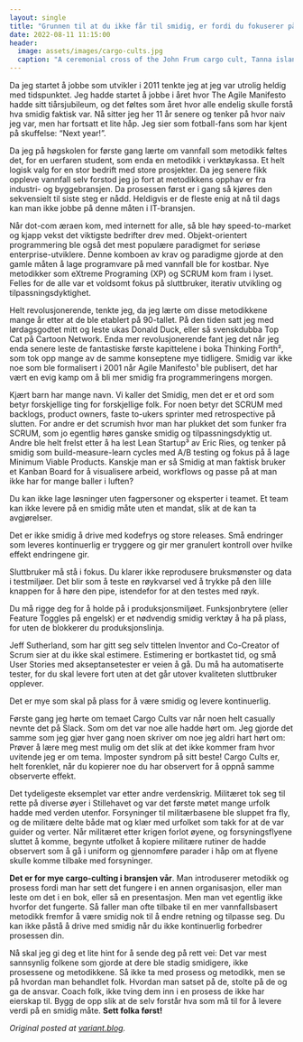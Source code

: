 ```yaml
---
layout: single
title: "Grunnen til at du ikke får til smidig, er fordi du fokuserer på feil ting"
date: 2022-08-11 11:15:00
header:
  image: assets/images/cargo-cults.jpg
  caption: "A ceremonial cross of the John Frum cargo cult, Tanna island, New Hebrides (now Vanuatu), 1967 — Tim Ross — Own work"
---
```


Da jeg startet å jobbe som utvikler i 2011 tenkte jeg at jeg var utrolig heldig med tidspunktet. Jeg hadde startet å jobbe i året hvor The Agile Manifesto hadde sitt tiårsjubileum, og det føltes som året hvor alle endelig skulle forstå hva smidig faktisk var. Nå sitter jeg her 11 år senere og tenker på hvor naiv jeg var, men har fortsatt et lite håp. Jeg sier som fotball-fans som har kjent på skuffelse: “Next year!”.

Da jeg på høgskolen for første gang lærte om vannfall som metodikk føltes det, for en uerfaren student, som enda en metodikk i verktøykassa. Et helt logisk valg for en stor bedrift med store prosjekter. Da jeg senere fikk oppleve vannfall selv forstod jeg jo fort at metodikkens opphav er fra industri- og byggebransjen. Da prosessen først er i gang så kjøres den sekvensielt til siste steg er nådd. Heldigvis er de fleste enig at nå til dags kan man ikke jobbe på denne måten i IT-bransjen.

Når dot-com æraen kom, med internett for alle, så ble høy speed-to-market og kjapp vekst det viktigste bedrifter drev med. Objekt-orientert programmering ble også det mest populære paradigmet for seriøse enterprise-utviklere. Denne komboen av krav og paradigme gjorde at den gamle måten å lage programvare på med vannfall ble for kostbar. Nye metodikker som eXtreme Programing (XP) og SCRUM kom fram i lyset. Felles for de alle var et voldsomt fokus på sluttbruker, iterativ utvikling og tilpassningsdyktighet.

Helt revolusjonerende, tenkte jeg, da jeg lærte om disse metodikkene mange år etter at de ble etablert på 90-tallet. På den tiden satt jeg med lørdagsgodtet mitt og leste ukas Donald Duck, eller så svenskdubba Top Cat på Cartoon Network. Enda mer revolusjonerende fant jeg det når jeg enda senere leste de fantastiske første kapittelene i boka Thinking Forth², som tok opp mange av de samme konseptene mye tidligere. Smidig var ikke noe som ble formalisert i 2001 når Agile Manifesto¹ ble publisert, det har vært en evig kamp om å bli mer smidig fra programmeringens morgen.

Kjært barn har mange navn. Vi kaller det Smidig, men det er et ord som betyr forskjellige ting for forskjellige folk. For noen betyr det SCRUM med backlogs, product owners, faste to-ukers sprinter med retrospective på slutten. For andre er det scrumish hvor man har plukket det som funker fra SCRUM, som jo egentlig høres ganske smidig og tilpassningsdyktig ut. Andre ble helt frelst etter å ha lest Lean Startup³ av Eric Ries, og tenker på smidig som build-measure-learn cycles med A/B testing og fokus på å lage Minimum Viable Products. Kanskje man er så Smidig at man faktisk bruker et Kanban Board for å visualisere arbeid, workflows og passe på at man ikke har for mange baller i luften?

Du kan ikke lage løsninger uten fagpersoner og eksperter i teamet. Et team kan ikke levere på en smidig måte uten et mandat, slik at de kan ta avgjørelser.

Det er ikke smidig å drive med kodefrys og store releases. Små endringer som leveres kontinuerlig er tryggere og gir mer granulert kontroll over hvilke effekt endringene gir.

Sluttbruker må stå i fokus. Du klarer ikke reprodusere bruksmønster og data i testmiljøer. Det blir som å teste en røykvarsel ved å trykke på den lille knappen for å høre den pipe, istendefor for at den testes med røyk.

Du må rigge deg for å holde på i produksjonsmiljøet. Funksjonbrytere (eller Feature Toggles på engelsk) er et nødvendig smidig verktøy å ha på plass, for uten de blokkerer du produksjonslinja.

Jeff Sutherland, som har gitt seg selv tittelen Inventor and Co-Creator of Scrum sier at du ikke skal estimere. Estimering er bortkastet tid, og små User Stories med akseptansetester er veien å gå. Du må ha automatiserte tester, for du skal levere fort uten at det går utover kvaliteten sluttbruker opplever.

Det er mye som skal på plass for å være smidig og levere kontinuerlig.

Første gang jeg hørte om temaet Cargo Cults var når noen helt casually nevnte det på Slack. Som om det var noe alle hadde hørt om. Jeg gjorde det samme som jeg gjør hver gang noen skriver om noe jeg aldri hart hørt om: Prøver å lære meg mest mulig om det slik at det ikke kommer fram hvor uvitende jeg er om tema. Imposter syndrom på sitt beste! Cargo Cults er, helt forenklet, når du kopierer noe du har observert for å oppnå samme observerte effekt.

Det tydeligeste eksemplet var etter andre verdenskrig. Militæret tok seg til rette på diverse øyer i Stillehavet og var det første møtet mange urfolk hadde med verden utenfor. Forsyninger til militærbasene ble sluppet fra fly, og de militære delte både mat og klær med urfolket som takk for at de var guider og verter. Når militæret etter krigen forlot øyene, og forsyningsflyene sluttet å komme, begynte utfolket å kopiere militære rutiner de hadde observert som å gå i uniform og gjennomføre parader i håp om at flyene skulle komme tilbake med forsyninger.

__Det er for mye cargo-culting i bransjen vår__. Man introduserer metodikk og prosess fordi man har sett det fungere i en annen organisasjon, eller man leste om det i en bok, eller så en presentasjon. Men man vet egentlig ikke hvorfor det fungerte. Så faller man ofte tilbake til en mer vannfallsbasert metodikk fremfor å være smidig nok til å endre retning og tilpasse seg. Du kan ikke påstå å drive med smidig når du ikke kontinuerlig forbedrer prosessen din.

Nå skal jeg gi deg et lite hint for å sende deg på rett vei: Det var mest sannsynlig folkene som gjorde at dere ble stadig smidigere, ikke prosessene og metodikkene. Så ikke ta med prosess og metodikk, men se på hvordan man behandlet folk. Hvordan man satset på de, stolte på de og ga de ansvar. Coach folk, ikke tving dem inn i en prosess de ikke har eierskap til. Bygg de opp slik at de selv forstår hva som må til for å levere verdi på en smidig måte. __Sett folka først!__

_Original posted at [variant.blog](https://blog.variant.no/grunnen-til-at-du-ikke-f%C3%A5r-til-smidig-er-fordi-du-fokuserer-p%C3%A5-feil-ting-a890640553ea)._